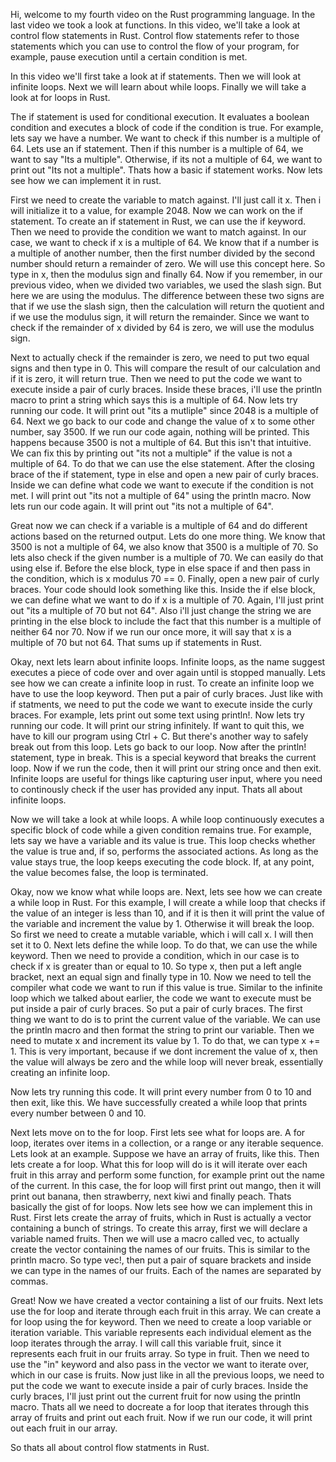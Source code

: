 Hi, welcome to my fourth video on the Rust programming language. In the last video we took a look at functions. In this video, we'll take a look at control flow statements in Rust. Control flow statements refer to those statements which you can use to control the flow of your program, for example, pause execution until a certain condition is met.

In this video we'll first take a look at if statements. Then we will look at infinite loops. Next we will learn about while loops. Finally we will take a look at for loops in Rust.

The if statement is used for conditional execution. It evaluates a boolean condition and executes a block of code if the condition is true. For example, lets say we have a number. We want to check if this number is a multiple of 64. Lets use an if statement. Then if this number is a multiple of 64, we want to say "Its a multiple". Otherwise, if its not a multiple of 64, we want to print out "Its not a multiple". Thats how a basic if statement works. Now lets see how we can implement it in rust.

First we need to create the variable to match against. I'll just call it x. Then i will initialize it to a value, for example 2048. Now we can work on the if statement. To create an if statement in Rust, we can use the if keyword. Then we need to provide the condition we want to match against. In our case, we want to check if x is a multiple of 64. We know that if a number is a multiple of another number, then the first number divided by the second number should return a remainder of zero. We will use this concept here. So type in x, then the modulus sign and finally 64. Now if you remember, in our previous video, when we divided two variables, we used the slash sign. But here we are using the modulus. The difference between these two signs are that if we use the slash sign, then the calculation will return the quotient and if we use the modulus sign, it will return the remainder. Since we want to check if the remainder of x divided by 64 is zero, we will use the modulus sign.

Next to actually check if the remainder is zero, we need to put two equal signs and then type in 0. This will compare the result of our calculation and if it is zero, it will return true. Then we need to put the code we want to execute inside a pair of curly braces. Inside these braces, i'll use the println macro to print a string which says this is a multiple of 64. Now lets try running our code. It will print out "its a mutliple" since 2048 is a multiple of 64. Next we go back to our code and change the value of x to some other number, say 3500. If we run our code again, nothing will be printed. This happens because 3500 is not a multiple of 64. But this isn't that intuitive. We can fix this by printing out "its not a multiple" if the value is not a multiple of 64. To do that we can use the else statement. After the closing brace of the if statement, type in else and open a new pair of curly braces. Inside we can define what code we want to execute if the condition is not met. I will print out "its not a multiple of 64" using the println macro. Now lets run our code again. It will print out "its not a multiple of 64". 

Great now we can check if a variable is a multiple of 64 and do different actions based on the returned output. Lets do one more thing. We know that 3500 is not a multiple of 64, we also know that 3500 is a multiple of 70. So lets also check if the given number is a multiple of 70. We can easily do that using else if. Before the else block, type in else space if and then pass in the condition, which is x modulus 70 == 0. Finally, open a new pair of curly braces. Your code should look something like this. Inside the if else block, we can define what we want to do if x is a multiple of 70. Again, I'll just print out "its a multiple of 70 but not 64". Also i'll just change the string we are printing in the else block to include the fact that this number is a multiple of neither 64 nor 70. Now if we run our once more, it will say that x is a multiple of 70 but not 64. That sums up if statements in Rust.

Okay, next lets learn about infinite loops. Infinite loops, as the name suggest executes a piece of code over and over again until is stopped manually. Lets see how we can create a infinite loop in rust. To create an infinite loop we have to use the loop keyword. Then put a pair of curly braces. Just like with if statments, we need to put the code we want to execute inside the curly braces. For example, lets print out some text using println!. Now lets try running our code. It will print our string infinitely. If want to quit this, we have to kill our program using Ctrl + C. But there's another way to safely break out from this loop. Lets go back to our loop. Now after the println! statement, type in break. This is a special keyword that breaks the current loop. Now if we run the code, then it will print our string once and then exit. Infinite loops are useful for things like capturing user input, where you need to continously check if the user has provided any input. Thats all about infinite loops.

Now we will take a look at while loops. A while loop continuously executes a specific block of code while a given condition remains true. For example, lets say we have a variable and its value is true. This loop checks whether the value is true and, if so, performs the associated actions. As long as the value stays true, the loop keeps executing the code block. If, at any point, the value becomes false, the loop is terminated.

Okay, now we know what while loops are. Next, lets see how we can create a while loop in Rust. For this example, I will create a while loop that checks if the value of an integer is less than 10, and if it is then it will print the value of the variable and increment the value by 1. Otherwise it will break the loop. So first we need to create a mutable variable, which i will call x. I will then set it to 0. Next lets define the while loop. To do that, we can use the while keyword. Then we need to provide a condition, which in our case is to check if x is greater than or equal to 10. So type x, then put a left angle bracket, next an equal sign and finally type in 10. Now we need to tell the compiler what code we want to run if this value is true. Similar to the infinite loop which we talked about earlier, the code we want to execute must be put inside a pair of curly braces. So put a pair of curly braces. The first thing we want to do is to print the current value of the variable. We can use the println macro and then format the string to print our variable. Then we need to mutate x and increment its value by 1. To do that, we can type x += 1. This is very important, because if we dont increment the value of x, then the value will always be zero and the while loop will never break, essentially creating an infinite loop.

Now lets try running this code. It will print every number from 0 to 10 and then exit, like this. We have successfully created a while loop that prints every number between 0 and 10.

Next lets move on to the for loop. First lets see what for loops are. A for loop, iterates over items in a collection, or a range or any iterable sequence. Lets look at an example. Suppose we have an array of fruits, like this. Then lets create a for loop. What this for loop will do is it will iterate over each fruit in this array and perform some function, for example print out the name of the current. In this case, the for loop will first print out mango, then it will print out banana, then strawberry, next kiwi and finally peach. Thats basically the gist of for loops. Now lets see how we can implement this in Rust. First lets create the array of fruits, which in Rust is actually a vector containing a bunch of strings. To create this array, first we will declare a variable named fruits. Then we will use a macro called vec, to actually create the vector containing the names of our fruits. This is similar to the println macro. So type vec!, then put a pair of square brackets and inside we can type in the names of our fruits. Each of the names are separated by commas.

Great! Now we have created a vector containing a list of our fruits. Next lets use the for loop and iterate through each fruit in this array. We can create a for loop using the for keyword. Then we need to create a loop variable or iteration variable. This variable represents each individual element as the loop iterates through the array. I will call this variable fruit, since it represents each fruit in our fruits array. So type in fruit. Then we need to use the "in" keyword and also pass in the vector we want to iterate over, which in our case is fruits. Now just like in all the previous loops, we need to put the code we want  to execute inside a pair of curly braces. Inside the curly braces, I'll just print out the current fruit for now using the println macro. Thats all we need to docreate a for loop that iterates through this array of fruits and print out each fruit. Now if we run our code, it will print out each fruit in our array. 

So thats all about control flow statments in Rust.
